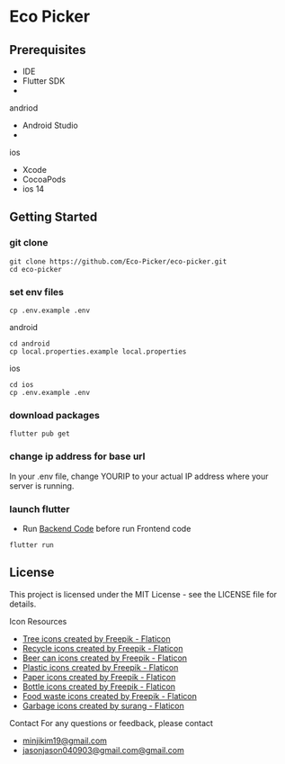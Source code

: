 # Eco Picker

## Prerequisites

- IDE
- Flutter SDK
- 
andriod
- Android Studio
- 
ios
- Xcode
- CocoaPods
- ios 14

## Getting Started

### git clone

```shell
git clone https://github.com/Eco-Picker/eco-picker.git
cd eco-picker
```
### set env files

```shell
cp .env.example .env
```
android
```shell
cd android
cp local.properties.example local.properties
```
ios
```shell
cd ios
cp .env.example .env
```

### download packages

```shell
flutter pub get
```
### change ip address for base url
In your .env file, change YOURIP to your actual IP address where your server is running.

### launch flutter
* Run <a href="https://github.com/Eco-Picker/eco-picker-api" title="Eco Picker Api">Backend Code</a> before run Frontend code
```shell
flutter run
```

## License

This project is licensed under the MIT License - see the LICENSE file for details.

Icon Resources

- <a href="https://www.flaticon.com/free-icons/tree" title="tree icons">Tree icons created by Freepik - Flaticon</a>
- <a href="https://www.flaticon.com/free-icons/recycle" title="recycle icons">Recycle icons created by Freepik - Flaticon</a>
- <a href="https://www.flaticon.com/free-icons/beer-can" title="beer can icons">Beer can icons created by Freepik - Flaticon</a>
- <a href="https://www.flaticon.com/free-icons/plastic" title="plastic icons">Plastic icons created by Freepik - Flaticon</a>
- <a href="https://www.flaticon.com/free-icons/paper" title="paper icons">Paper icons created by Freepik - Flaticon</a>
- <a href="https://www.flaticon.com/free-icons/bottle" title="bottle icons">Bottle icons created by Freepik - Flaticon</a>
- <a href="https://www.flaticon.com/free-icons/food-waste" title="food waste icons">Food waste icons created by Freepik - Flaticon</a>
- <a href="https://www.flaticon.com/free-icons/garbage" title="garbage icons">Garbage icons created by surang - Flaticon</a>

Contact
For any questions or feedback, please contact

- [minjikim19\@gmail.com](mailto:minjikim19@gmail.com?subject=ecopicker)
- [jasonjason040903@gmail.com\@gmail.com](mailto:jasonjason040903@gmail.com@gmail.com?subject=ecopicker)
